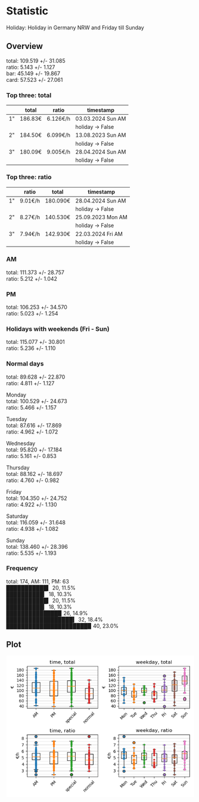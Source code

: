 # Statistic  
Holiday: Holiday in Germany NRW and Friday till Sunday  
## Overview  
total: 109.519 +/- 31.085  
ratio:   5.143 +/-  1.127  
bar:    45.149 +/- 19.867  
card:   57.523 +/- 27.061  
  
  
### Top three: total  
&nbsp;|total|ratio|timestamp
---|---|---|---
1"|186.83€|6.126€/h|03.03.2024 Sun AM
&nbsp;|&nbsp;|&nbsp;|holiday -> False
2"|184.50€|6.099€/h|13.08.2023 Sun AM
&nbsp;|&nbsp;|&nbsp;|holiday -> False
3"|180.09€|9.005€/h|28.04.2024 Sun AM
&nbsp;|&nbsp;|&nbsp;|holiday -> False
  
  
### Top three: ratio  
&nbsp;|ratio|total|timestamp
---|---|---|---
1"| 9.01€/h|180.090€|28.04.2024 Sun AM
&nbsp;|&nbsp;|&nbsp;|holiday -> False
2"| 8.27€/h|140.530€|25.09.2023 Mon AM
&nbsp;|&nbsp;|&nbsp;|holiday -> False
3"| 7.94€/h|142.930€|22.03.2024 Fri AM
&nbsp;|&nbsp;|&nbsp;|holiday -> False
  
  
### AM  
total: 111.373 +/- 28.757  
ratio:   5.212 +/-  1.042  
  
### PM  
total: 106.253 +/- 34.570  
ratio:   5.023 +/-  1.254  
  
  
### Holidays with weekends (Fri - Sun)  
total: 115.077 +/- 30.801  
ratio:   5.236 +/-  1.110  
  
### Normal days  
total:  89.628 +/- 22.870  
ratio:   4.811 +/-  1.127  
  
  
Monday  
total: 100.529 +/- 24.673  
ratio:   5.466 +/-  1.157  
  
Tuesday  
total:  87.616 +/- 17.869  
ratio:   4.962 +/-  1.072  
  
Wednesday  
total:  95.820 +/- 17.184  
ratio:   5.161 +/-  0.853  
  
Thursday  
total:  88.162 +/- 18.697  
ratio:   4.760 +/-  0.982  
  
Friday  
total: 104.350 +/- 24.752  
ratio:   4.922 +/-  1.130  
  
Saturday  
total: 116.059 +/- 31.648  
ratio:   4.938 +/-  1.082  
  
Sunday  
total: 138.460 +/- 28.396  
ratio:   5.535 +/-  1.193  
  
  
### Frequency  
total: 174, AM: 111, PM: 63  
███████████▍ 20, 11.5%  
██████████▎ 18, 10.3%  
███████████▍ 20, 11.5%  
██████████▎ 18, 10.3%  
██████████████▉ 26, 14.9%  
██████████████████▍ 32, 18.4%  
██████████████████████▉ 40, 23.0%  
  
  
## Plot  
![Image](harvest.png)